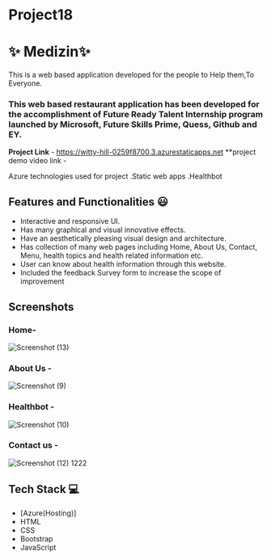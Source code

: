 # Project18

# ✨ Medizin✨
This is a web based application developed for the people to Help them,To Everyone.

### This web based restaurant application has been developed for the accomplishment of Future Ready Talent Internship program launched by Microsoft, Future Skills Prime, Quess, Github and EY.


**Project Link** - https://witty-hill-0259f8700.3.azurestaticapps.net
**project demo video link - 

Azure technologies used for project
.Static web apps
.Healthbot

## Features and Functionalities 😃

- Interactive and responsive UI.
- Has many graphical and visual innovative effects.
- Have an aesthetically pleasing visual design and architecture.
- Has collection of many web pages including Home, About Us, Contact, Menu, health topics and health related information etc.
- User can know about health information through this website.
- Included the feedback Survey form to increase the scope of improvement 

## Screenshots
### Home-

![Screenshot (13)](https://github.com/20a31a0575/Project18/assets/109916290/8d695bd4-20d3-4066-a97a-5b25004f7703)

### About Us -

![Screenshot (9)](https://github.com/20a31a0575/Project18/assets/109916290/33413dc8-7695-4cb2-9cfc-92308b82a1fa)

### Healthbot -

![Screenshot (10)](https://github.com/20a31a0575/Project18/assets/109916290/b8d90acc-c535-43ae-b1de-db7a7ea815ad)

### Contact us -

![Screenshot (12) 1222](https://github.com/20a31a0575/Project18/assets/109916290/7b731664-98e6-4067-ac15-4e87253393c7)

## Tech Stack 💻

- [Azure(Hosting)]
- HTML
- CSS
- Bootstrap
- JavaScript


